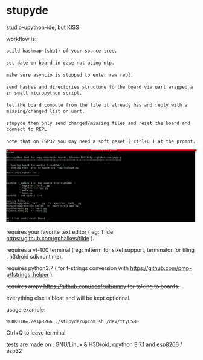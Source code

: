 # stupyde
studio-upython-ide, but KISS

workflow is:

    build hashmap (sha1) of your source tree.

    set date on board in case not using ntp.

    make sure asyncio is stopped to enter raw repl.

    send hashes and directories structure to the board via uart wrapped a in small micropython script.

    let the board compute from the file it already has and reply with a missing/changed list on uart.

    stupyde then only send changed/missing files and reset the board and connect to REPL

    note that on ESP32 you may need a soft reset ( ctrl+D ) at the prompt.


![Preview1](./screenshot_upcom.png)


requires your favorite text editor ( eg: Tilde https://github.com/gphalkes/tilde ).

requires a vt-100 terminal ( eg: mlterm for sixel support, terminator for tiling , h3droid sdk runtime).

requires python3.7 ( for f-strings conversion with https://github.com/pmp-p/fstrings_helper ).

~~requires ampy https://github.com/adafruit/ampy for talking to boards.~~

everything else is bloat and will be kept optionnal.


usage example:


    WORKDIR=./esp8266 ./stupyde/upcom.sh /dev/ttyUSB0


Ctrl+Q to leave terminal


tests are made on : GNU/Linux & H3Droid, cpython 3.7.1 and esp8266 / esp32
